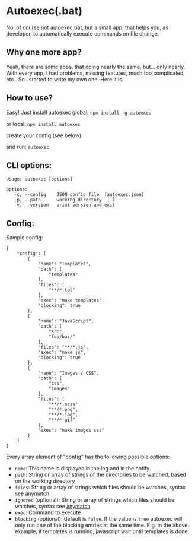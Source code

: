 # Autoexec(.bat)

No, of course not autoexec.bat, but a small app, that helps you, as developer, to automatically execute commands on file change.

## Why one more app?

Yeah, there are some apps, that doing nearly the same, but... only nearly. With every app, I had problems, missing features, much too complicated, etc.. So I started to write my own one. Here it is.

## How to use?

Easy! Just install autoexec global:
`npm install -g autoexec`

or local:
`npm install autoexec`

create your config (see below)

and run:
`autoexec`

## CLI options:
```
Usage: autoexec [options]

Options:
   -c, --config    JSON config file  [autoexec.json]
   -p, --path      working directory  [.]
   -v, --version   print version and exit
```

## Config:
Sample config:
```
{
    "config": [
        {
            "name": "Templates",
            "path": [
                "templates"
            ],
            "files": [
                "**/*.tpl"
            ],
            "exec": "make templates",
            "blocking": true
        },
        {
            "name": "JavaScript",
            "path": [
                "src",
                "foo/bar/"
            ],
            "files": "**/*.js",
            "exec": "make js",
            "blocking": true
        },
        {
            "name": "Images / CSS",
            "path": [
                "css",
                "images"
            ],
            "files": [
                "**/*.scss",
                "**/*.png",
                "**/*.jpg",
                "**/*.gif"
            ],
            "exec": "make images css"
        }
    ]
}
```

Every array element of "config" has the following possible options:  
- `name`: This name is displayed in the log and in the notify  
- `path`: String or array of strings of the directories to be watched, based on the working directory  
- `files`: String or array of strings which files should be watches, syntax see [anymatch](https://github.com/es128/anymatch)  
- `ignored` (optional): String or array of strings which files should be watches, syntax see [anymatch](https://github.com/es128/anymatch)  
- `exec`: Command to execute  
- `blocking` (optional): default is `false`. If the value is `true` autoexec will only run one of the blocking entries at the same time. E.g. in the above example, if templates is running, javascript wait until templates is done.
